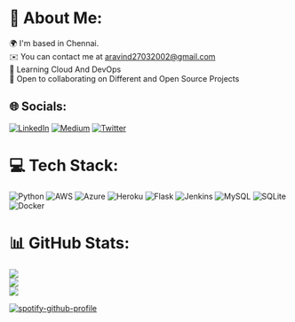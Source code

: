 # 💫 About Me:
🌍  I'm based in Chennai.<br>✉️  You can contact me at aravind27032002@gmail.com<br>🧠  Learning Cloud And DevOps<br>🤝 Open to collaborating on Different and Open Source Projects<br>


## 🌐 Socials:
[![LinkedIn](https://img.shields.io/badge/LinkedIn-%230077B5.svg?logo=linkedin&logoColor=white)](https://linkedin.com/in/aravindkv27) [![Medium](https://img.shields.io/badge/Medium-12100E?logo=medium&logoColor=white)](https://medium.com/@aravind27032002) [![Twitter](https://img.shields.io/badge/Twitter-%231DA1F2.svg?logo=Twitter&logoColor=white)](https://twitter.com/_aravind27_) 

# 💻 Tech Stack:
![Python](https://img.shields.io/badge/python-3670A0?style=for-the-badge&logo=python&logoColor=ffdd54) ![AWS](https://img.shields.io/badge/AWS-%23FF9900.svg?style=for-the-badge&logo=amazon-aws&logoColor=white) ![Azure](https://img.shields.io/badge/azure-%230072C6.svg?style=for-the-badge&logo=azure-devops&logoColor=white) ![Heroku](https://img.shields.io/badge/heroku-%23430098.svg?style=for-the-badge&logo=heroku&logoColor=white) ![Flask](https://img.shields.io/badge/flask-%23000.svg?style=for-the-badge&logo=flask&logoColor=white) ![Jenkins](https://img.shields.io/badge/jenkins-%232C5263.svg?style=for-the-badge&logo=jenkins&logoColor=white) ![MySQL](https://img.shields.io/badge/mysql-%2300f.svg?style=for-the-badge&logo=mysql&logoColor=white) ![SQLite](https://img.shields.io/badge/sqlite-%2307405e.svg?style=for-the-badge&logo=sqlite&logoColor=white) ![Docker](https://img.shields.io/badge/docker-%230db7ed.svg?style=for-the-badge&logo=docker&logoColor=white)
# 📊 GitHub Stats:
![](https://github-readme-stats.vercel.app/api?username=aravindkv27&theme=dark&hide_border=false&include_all_commits=true&count_private=true)<br/>
![](https://github-readme-streak-stats.herokuapp.com/?user=aravindkv27&theme=dark&hide_border=false)<br/>
![](https://github-readme-stats.vercel.app/api/top-langs/?username=aravindkv27&theme=dark&hide_border=false&include_all_commits=true&count_private=true&layout=compact)


[![spotify-github-profile](https://spotify-github-profile.vercel.app/api/view?uid=31ihkoqo3k7ck4muktod5w54p4oi&cover_image=true&theme=default&show_offline=false&bar_color_cover=true)](https://github.com/kittinan/spotify-github-profile)
